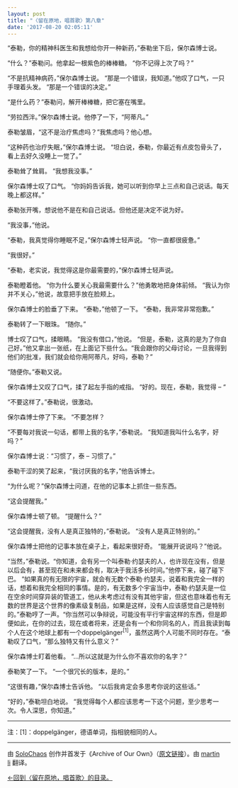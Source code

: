 ```yaml
---
layout: post
title: "〈留在原地，唱首歌〉第八章"
date: '2017-08-20 02:05:11'
---
```



“泰勒，你的精神科医生和我想给你开一种新药，”泰勒坐下后，保尔森博士说。

“什么？”泰勒问。他拿起一根紫色的棒棒糖。 “你不记得上次了吗？”

“不是抗精神病药，”保尔森博士说。 “那是一个错误，我知道。”他叹了口气，一只手理着头发。 “那是一个错误的决定。”

“是什么药？”泰勒问，解开棒棒糖，把它塞在嘴里。

“劳拉西泮。”保尔森博士说。他停了一下，“阿蒂凡。”

泰勒皱眉，“这不是治疗焦虑吗？”我焦虑吗？他心想。

“这种药也治疗失眠，”保尔森博士说。 “坦白说，泰勒，你最近有点皮包骨头了，看上去好久没睡上一觉了。”

泰勒耸了耸肩。 “我想我没事。”

保尔森博士叹了口气。 “你妈妈告诉我，她可以听到你早上三点和自己说话。每天晚上都这样。”

泰勒张开嘴，想说他不是在和自己说话。但他还是决定不说为好。

“我没事，”他说。

“泰勒，我真觉得你睡眠不足，”保尔森博士轻声说。 “你一直都很疲惫。”

“我很好。”

“泰勒，老实说，我觉得这是你最需要的，”保尔森博士轻声说。

泰勒瞪着他。 “你为什么要关心我最需要什么？”他勇敢地把身体前倾。 “我认为你并不关心，”他说，故意把手放在脸颊上。

保尔森博士的脸垂了下来。 “泰勒，”他顿了一下。 “泰勒，我非常非常抱歉。”

泰勒转了一下眼珠。 “随你。”

博士叹了口气，揉眼睛。 “我没有借口，”他说。 “但是，泰勒，这真的是为了你自己好。”他又拿出一张纸，在上面记下些什么。“我会跟你的父母讨论，一旦我得到他们的批准，我们就会给你用阿蒂凡，好吗，泰勒？”

“随便你。”泰勒又说。

保尔森博士又叹了口气，揉了起左手指的戒指。 “好的。现在，泰勒，我觉得 – “

“不要这样了。”泰勒说，很激动。

保尔森博士停了下来。 “不要怎样？

“不要每对我说一句话，都带上我的名字，”泰勒说。 “我知道我叫什么名字，好吗？”

保尔森博士说：“习惯了，泰 – 习惯了。”

泰勒干涩的笑了起来，“我讨厌我的名字，”他告诉博士。

“为什么呢？”保尔森博士问道，在他的记事本上抓住一些东西。

“这会提醒我。”

保尔森博士顿了顿。 “提醒什么？”

“这会提醒我，没有人是真正独特的，”泰勒说。 “没有人是真正特别的。”

保尔森博士把他的记事本放在桌子上，看起来很好奇。 “能展开说说吗？”他说。

“当然，”泰勒说。“你知道，会有另一个叫泰勒·约瑟夫的人，也许现在没有，但是以后会有，甚至现在和未来都会有，取决于我活多长时间。”他停下来，碰了碰下巴。 “如果真的有无限的宇宙，就会有无数个泰勒·约瑟夫，说着和我完全一样的话，想着和我完全相同的事情。是的，有无数多个宇宙当中，泰勒·约瑟夫是一位在空余时间穿异装的管道工，他从未考虑过有没有其他宇宙，但这也意味着也有无数的世界是这个世界的像素级复制品，如果是这样，没有人应该感觉自己是特别的。”泰勒哼了一声。“你当然可以争辩说，可能没有平行宇宙这样的东西，但是即便如此，在你的过去，现在或者将来，还是会有一个和你同名的人，而且我读到每个人在这个地球上都有一个doppelgänger<sup>[1]</sup>，虽然这两个人可能不同时存在。“泰勒叹了口气，“那么独特又有什么意义？”

保尔森博士盯着他看。 “…所以这就是为什么你不喜欢你的名字？”

泰勒笑了一下。 “一个很冗长的版本，是的。”

“这很有趣，”保尔森博士告诉他。 “以后我肯定会多思考你说的这些话。”

“好的，”泰勒坦白地说。 “我觉得每个人都应该思考一下这个问题，至少思考一次。令人深思，你知道。”

- - - - - -

注：[1]：doppelgänger，德语单词，指相貌相同的人。

- - - - - -

由 [SoloChaos](http://archiveofourown.org/users/SoloChaos/pseuds/SoloChaos) 创作并首发于《Archive of Our Own》（[原文链接](http://archiveofourown.org/works/1822504?view_adult=true)）。由 [martin li](https://twitter.com/mavorites) 翻译。

[←回到〈留在原地，唱首歌〉的目录。](http://www.talklate.org/dun4real/stay-in-place-sing-a-chorus-zhs)



